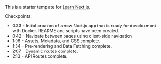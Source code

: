 This is a starter template for [Learn Next.js](https://nextjs.org/learn).

Checkpoints:

- 0:33 - Initial creation of a new Next.js app that is ready for development with Docker. README and scripts have been created.
- 0:42 - Navigate between pages using client-side navigation
- 1:06 - Assets, Metadata, and CSS complete.
- 1:34 - Pre-rendering and Data Fetching complete.
- 2:07 - Dynamic routes complete.
- 2:13 - API Routes complete.
